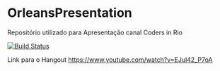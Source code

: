 # OrleansPresentation
Repositório utilizado para Apresentação canal Coders in Rio

[![Build Status](https://img.shields.io/appveyor/ci/thiagoloureiro/orleanspresentation/master.svg)](https://ci.appveyor.com/project/thiagoloureiro/orleanspresentation) 

Link para o Hangout
https://www.youtube.com/watch?v=EJul42_P7oA